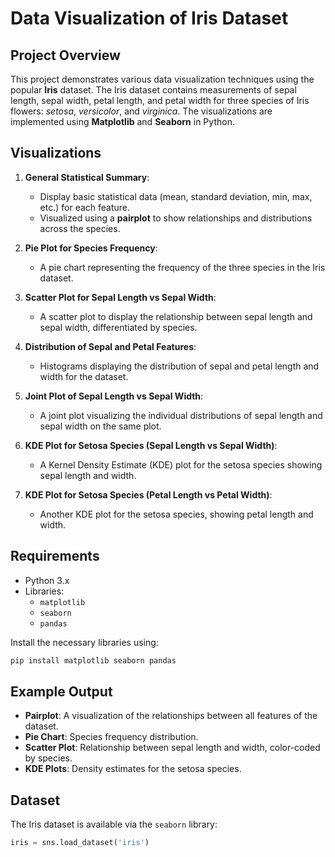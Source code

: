 # Data Visualization of Iris Dataset

## Project Overview

This project demonstrates various data visualization techniques using the popular **Iris** dataset. The Iris dataset contains measurements of sepal length, sepal width, petal length, and petal width for three species of Iris flowers: *setosa*, *versicolor*, and *virginica*. The visualizations are implemented using **Matplotlib** and **Seaborn** in Python.

## Visualizations

1. **General Statistical Summary**:
   - Display basic statistical data (mean, standard deviation, min, max, etc.) for each feature.
   - Visualized using a **pairplot** to show relationships and distributions across the species.

2. **Pie Plot for Species Frequency**:
   - A pie chart representing the frequency of the three species in the Iris dataset.

3. **Scatter Plot for Sepal Length vs Sepal Width**:
   - A scatter plot to display the relationship between sepal length and sepal width, differentiated by species.

4. **Distribution of Sepal and Petal Features**:
   - Histograms displaying the distribution of sepal and petal length and width for the dataset.

5. **Joint Plot of Sepal Length vs Sepal Width**:
   - A joint plot visualizing the individual distributions of sepal length and sepal width on the same plot.

6. **KDE Plot for Setosa Species (Sepal Length vs Sepal Width)**:
   - A Kernel Density Estimate (KDE) plot for the setosa species showing sepal length and width.

7. **KDE Plot for Setosa Species (Petal Length vs Petal Width)**:
   - Another KDE plot for the setosa species, showing petal length and width.

## Requirements

- Python 3.x
- Libraries:
  - `matplotlib`
  - `seaborn`
  - `pandas`

Install the necessary libraries using:
```bash
pip install matplotlib seaborn pandas
```
## Example Output

- **Pairplot**: A visualization of the relationships between all features of the dataset.
- **Pie Chart**: Species frequency distribution.
- **Scatter Plot**: Relationship between sepal length and width, color-coded by species.
- **KDE Plots**: Density estimates for the setosa species.

## Dataset

The Iris dataset is available via the `seaborn` library:
```python
iris = sns.load_dataset('iris')
```

